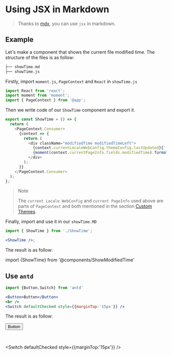 # Using JSX in Markdown

> Thanks to [mdx](https://github.com/mdx-js/mdx), you can use `jsx` in markdown.

## Example

Let's make a component that shows the current file modified time. The structure of the files is as follow:

```bash
├── showTime.md
├── showTime.js
```

Firstly, import `moment.js`, `PageContext` and `React` in `showTime.js`

```js
import React from 'react';
import moment from 'moment';
import { PageContext } from '@app';
```

Then we write code of our `ShowTime` component and export it.

```js
export const ShowTime = () => {
  return (
    <PageContext.Consumer>
      {context => {
        return (
          <div className="modifiedTime modifiedTimeLeft">
            {context.currentLocaleWebConfig.themeConfig.lastUpdated}{' '}
            {moment(context.currentPageInfo.fields.modifiedTime).format('YYYY-MM-DD HH:mm:SS')}
          </div>
        );
      }}
    </PageContext.Consumer>
  );
};
```

> Note
>
> The `current Locale WebConfig` and `current PageInfo` used above are parts of `PageContext` and both mentioned in the section [Custom Themes](/guide/theme#get-site-data-and-current-page-data).

Finally, import and use it in our `showTime.MD`

```jsx
import { ShowTime } from './ShowTime';

<ShowTime />;
```

The result is as follow:

import {ShowTime} from '@components/ShowModifiedTime'

<ShowTime />

## Use `antd`

```jsx
import {Button,Switch} from 'antd'

<Button>Button</Button>
<br />
<Switch defaultChecked style={{marginTop:'15px'}} />
```

The result is as follow:

<Button>Button</Button>

<br />

<Switch defaultChecked style={{marginTop:'15px'}} />
